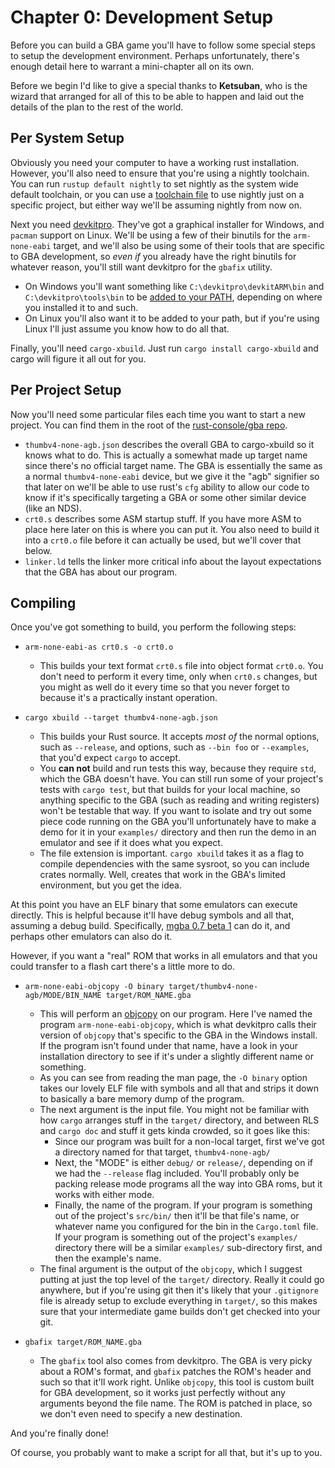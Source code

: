 # Chapter 0: Development Setup

Before you can build a GBA game you'll have to follow some special steps to
setup the development environment. Perhaps unfortunately, there's enough detail
here to warrant a mini-chapter all on its own.

Before we begin I'd like to give a special thanks to **Ketsuban**, who is the
wizard that arranged for all of this to be able to happen and laid out the
details of the plan to the rest of the world.

## Per System Setup

Obviously you need your computer to have a working rust installation. However,
you'll also need to ensure that you're using a nightly toolchain. You can run
`rustup default nightly` to set nightly as the system wide default toolchain, or
you can use a [toolchain
file](https://github.com/rust-lang-nursery/rustup.rs#the-toolchain-file) to use
nightly just on a specific project, but either way we'll be assuming nightly
from now on.

Next you need [devkitpro](https://devkitpro.org/wiki/Getting_Started). They've
got a graphical installer for Windows, and `pacman` support on Linux. We'll be
using a few of their binutils for the `arm-none-eabi` target, and we'll also be
using some of their tools that are specific to GBA development, so _even if_ you
already have the right binutils for whatever reason, you'll still want devkitpro
for the `gbafix` utility.

* On Windows you'll want something like `C:\devkitpro\devkitARM\bin` and
  `C:\devkitpro\tools\bin` to be [added to your
  PATH](https://stackoverflow.com/q/44272416/455232), depending on where you
  installed it to and such.
* On Linux you'll also want it to be added to your path, but if you're using
  Linux I'll just assume you know how to do all that.

Finally, you'll need `cargo-xbuild`. Just run `cargo install cargo-xbuild` and
cargo will figure it all out for you.

## Per Project Setup

Now you'll need some particular files each time you want to start a new project.
You can find them in the root of the [rust-console/gba
repo](https://github.com/rust-console/gba).

* `thumbv4-none-agb.json` describes the overall GBA to cargo-xbuild so it knows
  what to do. This is actually a somewhat made up target name since there's no
  official target name. The GBA is essentially the same as a normal
  `thumbv4-none-eabi` device, but we give it the "agb" signifier so that later
  on we'll be able to use rust's `cfg` ability to allow our code to know if it's
  specifically targeting a GBA or some other similar device (like an NDS).
* `crt0.s` describes some ASM startup stuff. If you have more ASM to place here
  later on this is where you can put it. You also need to build it into a
  `crt0.o` file before it can actually be used, but we'll cover that below.
* `linker.ld` tells the linker more critical info about the layout expectations
  that the GBA has about our program.

## Compiling

Once you've got something to build, you perform the following steps:

* `arm-none-eabi-as crt0.s -o crt0.o`
  * This builds your text format `crt0.s` file into object format `crt0.o`. You
    don't need to perform it every time, only when `crt0.s` changes, but you
    might as well do it every time so that you never forget to because it's a
    practically instant operation.

* `cargo xbuild --target thumbv4-none-agb.json`
  * This builds your Rust source. It accepts _most of_ the normal options, such
    as `--release`, and options, such as `--bin foo` or `--examples`, that you'd
    expect `cargo` to accept.
  * You **can not** build and run tests this way, because they require `std`,
    which the GBA doesn't have. You can still run some of your project's tests
    with `cargo test`, but that builds for your local machine, so anything
    specific to the GBA (such as reading and writing registers) won't be
    testable that way. If you want to isolate and try out some piece code
    running on the GBA you'll unfortunately have to make a demo for it in your
    `examples/` directory and then run the demo in an emulator and see if it
    does what you expect.
  * The file extension is important. `cargo xbuild` takes it as a flag to
    compile dependencies with the same sysroot, so you can include crates
    normally. Well, creates that work in the GBA's limited environment, but you
    get the idea.

At this point you have an ELF binary that some emulators can execute directly.
This is helpful because it'll have debug symbols and all that, assuming a debug
build. Specifically, [mgba 0.7 beta
1](https://mgba.io/2018/09/24/mgba-0.7-beta1/) can do it, and perhaps other
emulators can also do it.

However, if you want a "real" ROM that works in all emulators and that you could
transfer to a flash cart there's a little more to do.

* `arm-none-eabi-objcopy -O binary target/thumbv4-none-agb/MODE/BIN_NAME target/ROM_NAME.gba`
  * This will perform an [objcopy](https://linux.die.net/man/1/objcopy) on our
    program. Here I've named the program `arm-none-eabi-objcopy`, which is what
    devkitpro calls their version of `objcopy` that's specific to the GBA in the
    Windows install. If the program isn't found under that name, have a look in
    your installation directory to see if it's under a slightly different name
    or something.
  * As you can see from reading the man page, the `-O binary` option takes our
    lovely ELF file with symbols and all that and strips it down to basically a
    bare memory dump of the program.
  * The next argument is the input file. You might not be familiar with how
    `cargo` arranges stuff in the `target/` directory, and between RLS and
    `cargo doc` and stuff it gets kinda crowded, so it goes like this:
    * Since our program was built for a non-local target, first we've got a
      directory named for that target, `thumbv4-none-agb/`
    * Next, the "MODE" is either `debug/` or `release/`, depending on if we had
      the `--release` flag included. You'll probably only be packing release
      mode programs all the way into GBA roms, but it works with either mode.
    * Finally, the name of the program. If your program is something out of the
      project's `src/bin/` then it'll be that file's name, or whatever name you
      configured for the bin in the `Cargo.toml` file. If your program is
      something out of the project's `examples/` directory there will be a
      similar `examples/` sub-directory first, and then the example's name.
  * The final argument is the output of the `objcopy`, which I suggest putting
    at just the top level of the `target/` directory. Really it could go
    anywhere, but if you're using git then it's likely that your `.gitignore`
    file is already setup to exclude everything in `target/`, so this makes sure
    that your intermediate game builds don't get checked into your git.

* `gbafix target/ROM_NAME.gba`
  * The `gbafix` tool also comes from devkitpro. The GBA is very picky about a
    ROM's format, and `gbafix` patches the ROM's header and such so that it'll
    work right. Unlike `objcopy`, this tool is custom built for GBA development,
    so it works just perfectly without any arguments beyond the file name. The
    ROM is patched in place, so we don't even need to specify a new destination.

And you're finally done!

Of course, you probably want to make a script for all that, but it's up to you.
